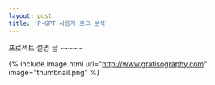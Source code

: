 ```yaml
---
layout: post
title: 'P-GPT 사용자 로그 분석'
---
```


프로젝트 설명 글 ~~~~~


{% include image.html url="http://www.gratisography.com" image="thumbnail.png" %}



